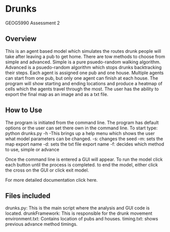 # Drunks
GEOG5990 Assessment 2

## Overview
This is an agent based model which simulates the routes drunk people will take after leaving a pub to get home.
There are tow methods to choose from simple and advanced.
Simple is a pure psuedo-random walking algorithm.
Advanced is a psuedo-random algorithm which stops drunks backtracking their steps.
Each agent is assigned one pub and one house. Multiple agents can start from one pub, but only one agent can finish at each house.
The program will show starting and ending locations and produce a heatmap of cells which the agents travel through the most.
The user has the ability to export the final map as an image and as a txt file.

## How to Use
The program is initiated from the command line.
The program has default options or the user can set there own in the command line.
To start type:
	python drunks.py -h
	-This brings up a help menu which shows the user what model parameters can be changed.
	-s: changes the seed
	-m: sets the map export name
	-d: sets the txt file export name
	-f: decides which method to use, simple or advance
	
Once the command line is entered a GUI will appear.
To run the model click each button until the process is completed.
to end the model, either click the cross on the GUI or click exit model.

For more detailed documentation click here.

## Files included
drunks.py: This is the main script where the analysis and GUI code is located. 
drunkFramework: This is responsible for the drunk movement 
environment.txt: Contains location of pubs and houses.
timing.txt: shows previous advance method timings.